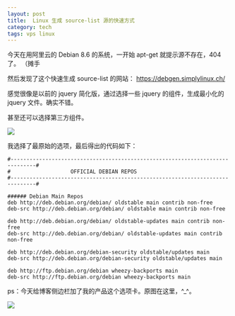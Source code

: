 ```yaml
---
layout: post
title:  Linux 生成 source-list 源的快速方式
category: tech
tags: vps linux
---
```


今天在用阿里云的 Debian 8.6 的系统，一开始 apt-get 就提示源不存在，404了。 （摊手
 
然后发现了这个快速生成 source-list 的网站： <https://debgen.simplylinux.ch/>
 
感觉很像是以前的 jquery 简化版，通过选择一些 jquery 的组件，生成最小化的 jquery 文件。确实不错。

甚至还可以选择第三方组件。

![](http://7vigrt.com1.z0.glb.clouddn.com/blog/pic/201706/%E5%B1%8F%E5%B9%95%E5%BF%AB%E7%85%A7%202017-06-25%20%E4%B8%8B%E5%8D%889.40.39.png)

 我选择了最原始的选项，最后得出的代码如下：

    #------------------------------------------------------------------------------#
    #                   OFFICIAL DEBIAN REPOS                    
    #------------------------------------------------------------------------------#

    ###### Debian Main Repos
    deb http://deb.debian.org/debian/ oldstable main contrib non-free
    deb-src http://deb.debian.org/debian/ oldstable main contrib non-free

    deb http://deb.debian.org/debian/ oldstable-updates main contrib non-free
    deb-src http://deb.debian.org/debian/ oldstable-updates main contrib non-free

    deb http://deb.debian.org/debian-security oldstable/updates main
    deb-src http://deb.debian.org/debian-security oldstable/updates main

    deb http://ftp.debian.org/debian wheezy-backports main
    deb-src http://ftp.debian.org/debian wheezy-backports main
    
    
 ps：今天给博客侧边栏加了我的产品这个选项卡。原图在这里，^_^。   
    
![](http://7vigrt.com1.z0.glb.clouddn.com/blog/pic/201706/b4f963380cd79123802d6e23ac345982b3b78015.jpg)
